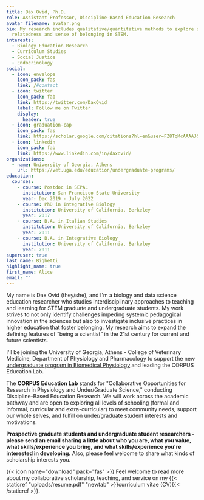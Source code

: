 ```yaml
---
title: Dax Ovid, Ph.D.
role: Assistant Professor, Discipline-Based Education Research
avatar_filename: avatar.png
bio: My research includes qualitative/quantitative methods to explore students'
  relatedness and sense of belonging in STEM.
interests:
  - Biology Education Research
  - Curriculum Studies
  - Social Justice
  - Endocrinology
social:
  - icon: envelope
    icon_pack: fas
    link: /#contact
  - icon: twitter
    icon_pack: fab
    link: https://twitter.com/DaxOvid
    label: Follow me on Twitter
    display:
      header: true
  - icon: graduation-cap
    icon_pack: fas
    link: https://scholar.google.com/citations?hl=en&user=FZ8TqMcAAAAJ&view_op=list_works&sortby=pubdate
  - icon: linkedin
    icon_pack: fab
    link: https://www.linkedin.com/in/daxovid/
organizations:
  - name: University of Georgia, Athens
    url: https://vet.uga.edu/education/undergraduate-programs/
education:
  courses:
    - course: Postdoc in SEPAL
      institution: San Francisco State University
      year: Dec 2019 - July 2022
    - course: PhD in Integrative Biology
      institution: University of California, Berkeley
      year: 2017
    - course: B.A. in Italian Studies
      institution: University of California, Berkeley
      year: 2011
    - course: B.A. in Integrative Biology
      institution: University of California, Berkeley
      year: 2011
superuser: true
last_name: Bighetti
highlight_name: true
first_name: Alice
email: ""
---
```

My name is Dax Ovid (they/she), and I'm a biology and data science education researcher who studies interdisciplinary approaches to teaching and learning for STEM graduate and undergraduate students. My work strives to not only identify challenges impeding systemic pedagogical innovation in the sciences but also to investigate inclusive practices in higher education that foster belonging. My research aims to expand the defining features of “being a scientist” in the 21st century for current and future scientists. 

I'll be joining the University of Georgia, Athens - College of Veterinary Medicine, Department of Physiology and Pharmacology to support the new [undergraduate program in Biomedical Physiology](https://vet.uga.edu/education/undergraduate-programs/) and leading the CORPUS Education Lab.

The **CORPUS Education Lab** stands for "Collaborative Opportunities for Research in Physiology and Under/Graduate Science," conducting Discipline-Based Education Research. We will work across the academic pathway and are open to exploring all levels of schooling (formal and informal, curricular and extra-curricular) to meet community needs, support our whole selves, and fulfill on under/graduate student interests and motivations.

**Prospective graduate students and undergraduate student researchers - please send an email sharing a little about who you are, what you value, what skills/experience you bring, and what skills/experience you're interested in developing.** Also, please feel welcome to share what kinds of scholarship interests you.

{{< icon name="download" pack="fas" >}} Feel welcome to read more about my collaborative scholarship, teaching, and service on my {{< staticref "uploads/resume.pdf" "newtab" >}}curriculum vitae (CV){{< /staticref >}}.
